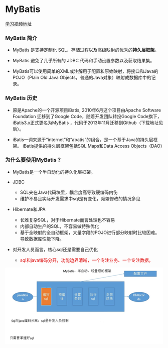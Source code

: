 # MyBatis

[学习视频地址](https://www.bilibili.com/video/BV1mW411M737?from=search&seid=11694251287569762189&spm_id_from=333.337.0.0)

### MyBatis 简介

+ MyBatis 是支持定制化 SQL、存储过程以及高级映射的优秀的**持久层框架**。

+ MyBatis 避免了几乎所有的 JDBC 代码和手动设置参数以及获取结果集。

+ MyBatis可以使用简单的XML或注解用于配置和原始映射，将接口和Java的POJO（Plain Old Java Objects，普通的Java对象）映射成数据库中的记录。

### MyBatis 历史

+ 原是Apache的一个开源项目iBatis, 2010年6月这个项目由Apache Software Foundation 迁移到了Google Code，随着开发团队转投Google Code旗下， iBatis3.x正式更名为MyBatis ，代码于2013年11月迁移到Github（下载地址见后）。

+ iBatis一词来源于“internet”和“abatis”的组合，是一个基于Java的持久层框架。 iBatis提供的持久层框架包括SQL Maps和Data Access Objects（DAO）

### 为什么要使用MyBatis？

+ MyBatis是一个半自动化的持久化层框架。
+ JDBC
  + SQL夹在Java代码块里，耦合度高导致硬编码内伤
  + 维护不易且实际开发需求中sql是有变化，频繁修改的情况多见

+ Hibernate和JPA
  + 长难复杂SQL，对于Hibernate而言处理也不容易
  + 内部自动生产的SQL，不容易做特殊优化
  + 基于全映射的全自动框架，大量字段的POJO进行部分映射时比较困难。导致数据库性能下降。

+ 对开发人员而言，核心sql还是需要自己优化
  + <font color="dd0000" >sql和java编码分开，功能边界清晰，一个专注业务、一个专注数据。</font>

![1643883379251](./images/00/01.png)

<Vssue title="Vssue Demo7"/>

